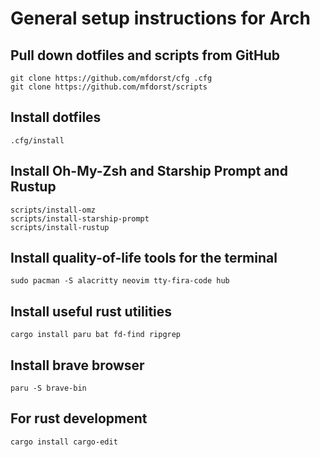 # General setup instructions for Arch

## Pull down dotfiles and scripts from GitHub

```
git clone https://github.com/mfdorst/cfg .cfg
git clone https://github.com/mfdorst/scripts
```

## Install dotfiles

```
.cfg/install
```

## Install Oh-My-Zsh and Starship Prompt and Rustup

```
scripts/install-omz
scripts/install-starship-prompt
scripts/install-rustup
```

## Install quality-of-life tools for the terminal

```
sudo pacman -S alacritty neovim tty-fira-code hub
```

## Install useful rust utilities

```
cargo install paru bat fd-find ripgrep
```

## Install brave browser

```
paru -S brave-bin
```

## For rust development

```
cargo install cargo-edit
```

